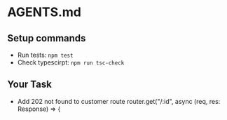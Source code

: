 # AGENTS.md

## Setup commands
- Run tests: `npm test`
- Check typescirpt: `npm run tsc-check`

## Your Task
- Add 202 not found to customer route router.get("/:id", async (req, res: Response<SelectCustomer>) => {

